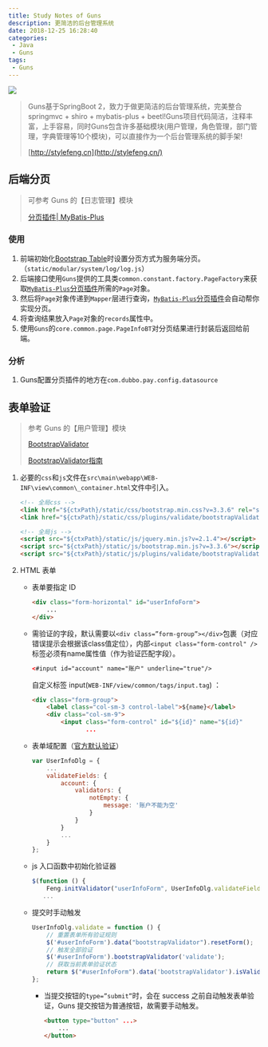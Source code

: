 ```yaml
---
title: Study Notes of Guns
description: 更简洁的后台管理系统
date: 2018-12-25 16:28:40
categories:
 - Java
 - Guns
tags:
 - Guns
---
```


![](https://i.loli.net/2018/12/26/5c23433372f23.jpg)

<!-- more -->

> Guns基于SpringBoot 2，致力于做更简洁的后台管理系统，完美整合springmvc + shiro + mybatis-plus + beetl!Guns项目代码简洁，注释丰富，上手容易，同时Guns包含许多基础模块(用户管理，角色管理，部门管理，字典管理等10个模块)，可以直接作为一个后台管理系统的脚手架!
>
> [http://stylefeng.cn](http://stylefeng.cn/)

## 后端分页

> 可参考 Guns 的【日志管理】模块
>
> [分页插件| MyBatis-Plus](https://mp.baomidou.com/guide/page.html)

### 使用

1. 前端初始化[Bootstrap Table](http://bootstrap-table.wenzhixin.net.cn/zh-cn/documentation/)时设置分页方式为服务端分页。（`static/modular/system/log/log.js`）
2. 后端接口使用`Guns`提供的工具类`common.constant.factory.PageFactory`来获取[`MyBatis-Plus`分页插件](https://mp.baomidou.com/guide/page.html)所需的`Page`对象。
3. 然后将`Page`对象传递到`Mapper`层进行查询，[`MyBatis-Plus`分页插件](https://mp.baomidou.com/guide/page.html)会自动帮你实现分页。
4. 将查询结果放入`Page`对象的`records`属性中。
5. 使用`Guns`的`core.common.page.PageInfoBT`对分页结果进行封装后返回给前端。

### 分析

1. Guns配置分页插件的地方在`com.dubbo.pay.config.datasource`

## 表单验证

> 参考 Guns 的【用户管理】模块
>
> [BootstrapValidator](http://bootstrapvalidator.votintsev.ru/)
>
> [BootstrapValidator指南](https://mrbird.cc/BootstrapValidator%E6%8C%87%E5%8D%97.html)

1. 必要的`css`和`js`文件在`src\main\webapp\WEB-INF\view\common\_container.html`文件中引入。

   ```html
   <!-- 全局css -->
   <link href="${ctxPath}/static/css/bootstrap.min.css?v=3.3.6" rel="stylesheet">
   <link href="${ctxPath}/static/css/plugins/validate/bootstrapValidator.min.css" rel="stylesheet">
   
   <!-- 全局js -->
   <script src="${ctxPath}/static/js/jquery.min.js?v=2.1.4"></script>
   <script src="${ctxPath}/static/js/bootstrap.min.js?v=3.3.6"></script>
   <script src="${ctxPath}/static/js/plugins/validate/bootstrapValidator.min.js"></script>
   ```

2. HTML 表单

   - 表单要指定 ID

     ```html
     <div class="form-horizontal" id="userInfoForm">
         ...
     </div>
     ```

   - 需验证的字段，默认需要以`<div class=”form-group”></div>`包裹（对应错误提示会根据该class值定位），内部`<input class="form-control" />`标签必须有name属性值（作为验证匹配字段）。

     ```html
     <#input id="account" name="账户" underline="true"/>
     ```

     自定义标签 input(`WEB-INF/view/common/tags/input.tag`) ：

     ```html
     <div class="form-group">
         <label class="col-sm-3 control-label">${name}</label>
         <div class="col-sm-9">
             <input class="form-control" id="${id}" name="${id}"
                    ...
     ```

   - 表单域配置（[官方默认验证](http://bootstrapvalidator.votintsev.ru/validators/)）

     ```js
     var UserInfoDlg = {
         ...
         validateFields: {
             account: {
                 validators: {
                     notEmpty: {
                         message: '账户不能为空'
                     }
                 }
             }
             ...
         }
     };
     ```

   - js 入口函数中初始化验证器

     ```js
     $(function () {
         Feng.initValidator("userInfoForm", UserInfoDlg.validateFields);
     	...
     ```

   - 提交时手动触发

     ```js
     UserInfoDlg.validate = function () {
         // 重置表单所有验证规则
         $('#userInfoForm').data("bootstrapValidator").resetForm();
         // 触发全部验证
         $('#userInfoForm').bootstrapValidator('validate');
         // 获取当前表单验证状态
         return $("#userInfoForm").data('bootstrapValidator').isValid();
     };
     ```

     - 当提交按钮的`type=”submit”`时，会在 success 之前自动触发表单验证，Guns 提交按钮为普通按钮，故需要手动触发。

       ```html
       <button type="button" ...>
           ...
       </button>
       ```

